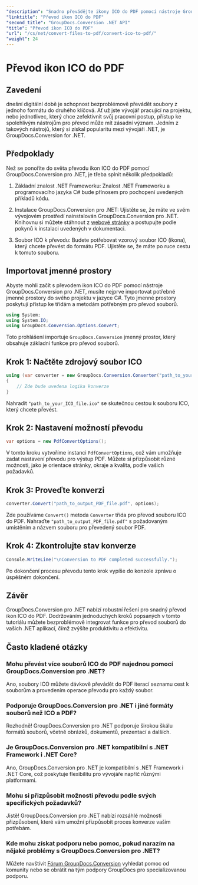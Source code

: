 ```yaml
---
"description": "Snadno převádějte ikony ICO do PDF pomocí nástroje GroupDocs.Conversion pro .NET. Zvyšte produktivitu pomocí jednoduchých kroků popsaných v tomto tutoriálu."
"linktitle": "Převod ikon ICO do PDF"
"second_title": "GroupDocs.Conversion .NET API"
"title": "Převod ikon ICO do PDF"
"url": "/cs/net/convert-files-to-pdf/convert-ico-to-pdf/"
"weight": 24
---
```


# Převod ikon ICO do PDF

## Zavedení
dnešní digitální době je schopnost bezproblémově převádět soubory z jednoho formátu do druhého klíčová. Ať už jste vývojář pracující na projektu, nebo jednotlivec, který chce zefektivnit svůj pracovní postup, přístup ke spolehlivým nástrojům pro převod může mít zásadní význam. Jedním z takových nástrojů, který si získal popularitu mezi vývojáři .NET, je GroupDocs.Conversion for .NET.
## Předpoklady
Než se ponoříte do světa převodu ikon ICO do PDF pomocí GroupDocs.Conversion pro .NET, je třeba splnit několik předpokladů:
1. Základní znalost .NET Frameworku: Znalost .NET Frameworku a programovacího jazyka C# bude přínosem pro pochopení uvedených příkladů kódu.
   
2. Instalace GroupDocs.Conversion pro .NET: Ujistěte se, že máte ve svém vývojovém prostředí nainstalován GroupDocs.Conversion pro .NET. Knihovnu si můžete stáhnout z [webové stránky](https://releases.groupdocs.com/conversion/net/) a postupujte podle pokynů k instalaci uvedených v dokumentaci.
3. Soubor ICO k převodu: Budete potřebovat vzorový soubor ICO (ikona), který chcete převést do formátu PDF. Ujistěte se, že máte po ruce cestu k tomuto souboru.

## Importovat jmenné prostory
Abyste mohli začít s převodem ikon ICO do PDF pomocí nástroje GroupDocs.Conversion pro .NET, musíte nejprve importovat potřebné jmenné prostory do svého projektu v jazyce C#. Tyto jmenné prostory poskytují přístup ke třídám a metodám potřebným pro převod souborů.

```csharp
using System;
using System.IO;
using GroupDocs.Conversion.Options.Convert;
```
Toto prohlášení importuje `GroupDocs.Conversion` jmenný prostor, který obsahuje základní funkce pro převod souborů.
## Krok 1: Načtěte zdrojový soubor ICO
```csharp
using (var converter = new GroupDocs.Conversion.Converter("path_to_your_ICO_file.ico"))
{
    // Zde bude uvedena logika konverze
}
```
Nahradit `"path_to_your_ICO_file.ico"` se skutečnou cestou k souboru ICO, který chcete převést.
## Krok 2: Nastavení možností převodu
```csharp
var options = new PdfConvertOptions();
```
V tomto kroku vytvoříme instanci `PdfConvertOptions`, což vám umožňuje zadat nastavení převodu pro výstup PDF. Můžete si přizpůsobit různé možnosti, jako je orientace stránky, okraje a kvalita, podle vašich požadavků.
## Krok 3: Proveďte konverzi
```csharp
converter.Convert("path_to_output_PDF_file.pdf", options);
```
Zde používáme `Convert()` metoda `Converter` třída pro převod souboru ICO do PDF. Nahraďte `"path_to_output_PDF_file.pdf"` s požadovaným umístěním a názvem souboru pro převedený soubor PDF.
## Krok 4: Zkontrolujte stav konverze
```csharp
Console.WriteLine("\nConversion to PDF completed successfully.");
```
Po dokončení procesu převodu tento krok vypíše do konzole zprávu o úspěšném dokončení.

## Závěr
GroupDocs.Conversion pro .NET nabízí robustní řešení pro snadný převod ikon ICO do PDF. Dodržováním jednoduchých kroků popsaných v tomto tutoriálu můžete bezproblémově integrovat funkce pro převod souborů do vašich .NET aplikací, čímž zvýšíte produktivitu a efektivitu.
## Často kladené otázky
### Mohu převést více souborů ICO do PDF najednou pomocí GroupDocs.Conversion pro .NET?
Ano, soubory ICO můžete dávkově převádět do PDF iterací seznamu cest k souborům a provedením operace převodu pro každý soubor.
### Podporuje GroupDocs.Conversion pro .NET i jiné formáty souborů než ICO a PDF?
Rozhodně! GroupDocs.Conversion pro .NET podporuje širokou škálu formátů souborů, včetně obrázků, dokumentů, prezentací a dalších.
### Je GroupDocs.Conversion pro .NET kompatibilní s .NET Framework i .NET Core?
Ano, GroupDocs.Conversion pro .NET je kompatibilní s .NET Framework i .NET Core, což poskytuje flexibilitu pro vývojáře napříč různými platformami.
### Mohu si přizpůsobit možnosti převodu podle svých specifických požadavků?
Jistě! GroupDocs.Conversion pro .NET nabízí rozsáhlé možnosti přizpůsobení, které vám umožní přizpůsobit proces konverze vašim potřebám.
### Kde mohu získat podporu nebo pomoc, pokud narazím na nějaké problémy s GroupDocs.Conversion pro .NET?
Můžete navštívit [Fórum GroupDocs.Conversion](https://forum.groupdocs.com/c/conversion/11) vyhledat pomoc od komunity nebo se obrátit na tým podpory GroupDocs pro specializovanou podporu.